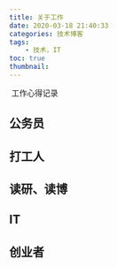 ```yaml
---
title: 关于工作 
date: 2020-03-18 21:40:33
categories: 技术博客
tags:
    - 技术，IT
toc: true
thumbnail: 
---
```


​    工作心得记录

<!--more-->

## 公务员



## 打工人



## 读研、读博





## IT



## 创业者



